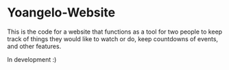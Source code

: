 # Yoangelo-Website

This is the code for a website that functions as a tool for two people to keep track of things they would like to watch or do, keep countdowns of events, and other features.

In development :)
